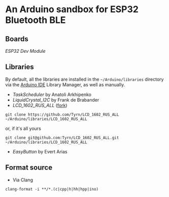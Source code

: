 # An Arduino sandbox for ESP32 Bluetooth BLE

## Boards

_ESP32 Dev Module_

## Libraries

By default, all the libraries are installed in the `~/Arduino/libraries`
directory via the
[Arduino IDE](https://github.com/Tyrn/dotfiles/blob/main/messy-notes/Arduino.md)
Library Manager, as well as manually.

- _TaskScheduler_ by Anatoli Arkhipenko
- _LiquidCrystal_I2C_ by Frank de Brabander
- _LCD_1602_RUS_ALL_ ([fork](https://github.com/Tyrn/LCD_1602_RUS_ALL))

```
git clone https://github.com/Tyrn/LCD_1602_RUS_ALL ~/Arduino/libraries/LCD_1602_RUS_ALL
```

or, if it's all yours

```
git clone git@github.com:Tyrn/LCD_1602_RUS_ALL.git ~/Arduino/libraries/LCD_1602_RUS_ALL
```

- _EasyButton_ by Evert Arias

## Format source

- Via Clang

```
clang-format -i **/*.(c|cpp|h|hh|hpp|ino)
```
